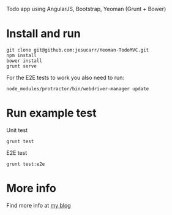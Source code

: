 Todo app using AngularJS, Bootstrap, Yeoman (Grunt + Bower)

# Install and run #

	git clone git@github.com:jesucarr/Yeoman-TodoMVC.git
	npm install
	bower install
	grunt serve

For the E2E tests to work you also need to run:
  
    node_modules/protractor/bin/webdriver-manager update

# Run example test #
Unit test

    grunt test

E2E test

    grunt test:e2e

# More info #

Find more info at [my blog](http://www.frontendmatters.com/todo-app-using-angularjs-bootstrap-yeoman-grunt-bower/)
